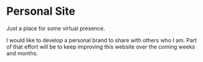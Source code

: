 # Personal Site
Just a place for some virtual presence.

I would like to develop a personal brand to share with others who I am. 
Part of that effort will be to keep improving this website over the coming weeks and months.
